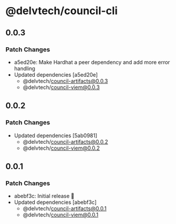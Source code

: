 # @delvtech/council-cli

## 0.0.3

### Patch Changes

- a5ed20e: Make Hardhat a peer dependency and add more error handling
- Updated dependencies [a5ed20e]
  - @delvtech/council-artifacts@0.0.3
  - @delvtech/council-viem@0.0.3

## 0.0.2

### Patch Changes

- Updated dependencies [5ab0981]
  - @delvtech/council-artifacts@0.0.2
  - @delvtech/council-viem@0.0.2

## 0.0.1

### Patch Changes

- abebf3c: Initial release 🚀
- Updated dependencies [abebf3c]
  - @delvtech/council-artifacts@0.0.1
  - @delvtech/council-viem@0.0.1
